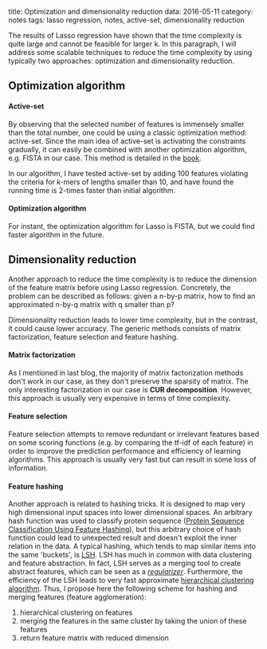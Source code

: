 title: Optimization and dimensionality reduction
data: 2016-05-11
category: notes
tags: lasso regression, notes, active-set, dimensionality reduction

The results of Lasso regression have shown that the time complexity is quite large and cannot be feasible for larger k. In this paragraph, I will address some scalable techniques to reduce the time complexity by using typically two approaches: optimization and dimensionality reduction.

## Optimization algorithm

#### Active-set

By observing that the selected number of features is immensely smaller than the total number, one could be using a classic optimization method: active-set. Since the main idea of active-set is activating the constraints gradually, it can easily be combined with another optimization algorithm, e.g. FISTA in our case. This method is detailed in the [book][1].

In our algorithm, I have tested active-set by adding 100 features violating the criteria for k-mers of lengths smaller than 10, and have found the running time is 2-times faster than initial algorithm.

#### Optimization algorithm

For instant, the optimization algorithm for Lasso is FISTA, but we could find faster algorithm in the future.

## Dimensionality reduction

Another approach to reduce the time complexity is to reduce the dimension of the feature matrix before using Lasso regression. Concretely, the problem can be described as follows: given a n-by-p matrix, how to find an approximated n-by-q matrix with q smaller than p?

Dimensionality reduction leads to lower time complexity, but in the contrast, it could cause lower accuracy. The generic methods consists of matrix factorization, feature selection and feature hashing.

#### Matrix factorization

As I mentioned in last blog, the majority of matrix factorization methods don't work in our case, as they don't preserve the sparsity of matrix. The only interesting factorization in our case is **CUR decomposition**. However, this approach is usually very expensive in terms of time complexity.

#### Feature selection

Feature selection attempts to remove redundant or irrelevant features based on some scoring functions (e.g. by comparing the tf-idf of each feature) in order to improve the prediction performance and efficiency of learning algorithms. This approach is usually very fast but can result in some loss of information.

#### Feature hashing

Another approach is related to hashing tricks. It is designed to map very high dimensional input spaces into lower dimensional spaces. An arbitrary hash function was used to classify protein sequence ([Protein Sequence Classification Using Feature Hashing][2]), but this arbitrary choice of hash function could lead to unexpected result and doesn't exploit the inner relation in the data. A typical hashing, which tends to map similar items into the same 'buckets', is [LSH][3]. LSH has much in common with data clustering and feature abstraction. In fact, LSH serves as a merging tool to create abstract features, which can be seen as a [*regularizer*][4]. Furthermore, the efficiency of the LSH leads to very fast approximate [hierarchical clustering algorithm][5]. Thus, I propose here the following scheme for hashing and merging features (feature agglomeration):

1. hierarchical clustering on features
2. merging the features in the same cluster by taking the union of these features
3. return feature matrix with reduced dimension


[1]: http://lear.inrialpes.fr/people/mairal/resources/pdf/ftml.pdf
[2]: http://www.cse.unt.edu/~ccaragea/papers/bibm11.pdf
[3]: https://en.wikipedia.org/wiki/Locality-sensitive_hashing
[4]: http://web.cs.iastate.edu/~honavar/Papers/adrian-icdm09.pdf
[5]: http://link.springer.com/article/10.1007%2Fs10115-006-0027-5
